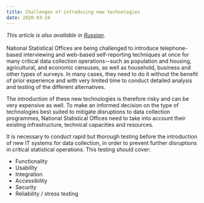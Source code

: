 ```yaml
---
title: Challenges of introducing new technologies
date: 2020-03-24
---
```


_This article is also available in
[Russian](/challenges-of-introducing-new-technologies-RU.pdf)_.<br/><br/>National
Statistical Offices are being challenged to introduce telephone-based
interviewing and web-based self-reporting techniques at once for many critical
data collection operations--such as population and housing, agricultural, and
economic censuses, as well as household, business and other types of surveys. In
many cases, they need to do it without the benefit of prior experience and with
very limited time to conduct detailed analysis and testing of the different
alternatives.

The introduction of these new technologies is therefore risky and can be very
expensive as well. To make an informed decision on the type of technologies best
suited to mitigate disruptions to data collection programmes, National
Statistical Offices need to take into account their existing infrastructure,
technical capacities and resources.

It is necessary to conduct rapid but thorough testing before the introduction of
new IT systems for data collection, in order to prevent further disruptions in
critical statistical operations. This testing should cover:

- Functionality
- Usability
- Integration
- Accessibility
- Security
- Reliability / stress testing
